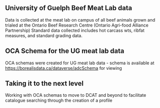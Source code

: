 ## University of Guelph Beef Meat Lab data

Data is collected at the meat lab on campus of all beef animals grown and trialed at the Ontario Beef Research Centre (Ontario Agri-food Alliance Partnership)  Standard data collected includes hot carcass wts, ribfat measures, and standard grading data.

## OCA Schema for the UG meat lab data

OCA schemas were created for UG meat lab data - schema is available at https://borealisdata.ca/dataverse/adcSchema for viewing

## Taking it to the next level

Working with OCA schemas to move to DCAT and beyond to facilitate catalogue searching through the creation of a profile 
